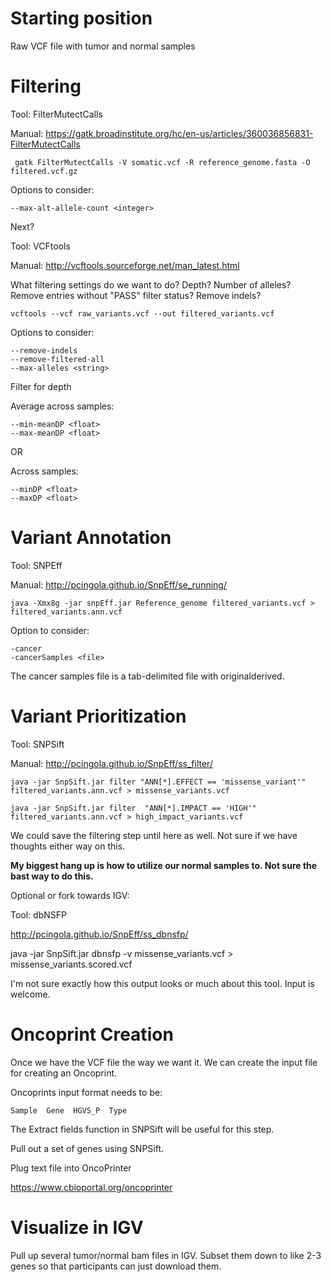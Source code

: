 # Starting position

Raw VCF file with tumor and normal samples

# Filtering 

Tool: FilterMutectCalls

Manual: https://gatk.broadinstitute.org/hc/en-us/articles/360036856831-FilterMutectCalls

```
 gatk FilterMutectCalls -V somatic.vcf -R reference_genome.fasta -O filtered.vcf.gz
```

Options to consider:

```
--max-alt-allele-count <integer>

```

Next?

Tool: VCFtools 

Manual: http://vcftools.sourceforge.net/man_latest.html

What filtering settings do we want to do? Depth? Number of alleles? Remove entries without "PASS" filter status? Remove indels?

```
vcftools --vcf raw_variants.vcf --out filtered_variants.vcf
```

Options to consider:

```
--remove-indels
--remove-filtered-all
--max-alleles <string>
```

Filter for depth

Average across samples:

```
--min-meanDP <float> 
--max-meanDP <float>
```

OR

Across samples:

```
--minDP <float> 
--maxDP <float>
```
# Variant Annotation

Tool: SNPEff

Manual: http://pcingola.github.io/SnpEff/se_running/

```
java -Xmx8g -jar snpEff.jar Reference_genome filtered_variants.vcf > filtered_variants.ann.vcf
```

Option to consider:

```
-cancer
-cancerSamples <file>
``` 

The cancer samples file is a tab-delimited file with original<tab>derived.

# Variant Prioritization

Tool: SNPSift

Manual: http://pcingola.github.io/SnpEff/ss_filter/

```
java -jar SnpSift.jar filter "ANN[*].EFFECT == 'missense_variant'" filtered_variants.ann.vcf > missense_variants.vcf

java -jar SnpSift.jar filter  "ANN[*].IMPACT == 'HIGH'" filtered_variants.ann.vcf > high_impact_variants.vcf
```

We could save the filtering step until here as well. Not sure if we have thoughts either way on this.

**My biggest hang up is how to utilize our normal samples to. Not sure the bast way to do this.**

Optional or fork towards IGV:

Tool: dbNSFP

http://pcingola.github.io/SnpEff/ss_dbnsfp/

java -jar SnpSift.jar dbnsfp -v missense_variants.vcf > missense_variants.scored.vcf

I'm not sure exactly how this output looks or much about this tool. Input is welcome.


# Oncoprint Creation

Once we have the VCF file the way we want it. We can create the input file for creating an Oncoprint.

Oncoprints input format needs to be:

```
Sample  Gene  HGVS_P  Type
```

The Extract fields function in SNPSift will be useful for this step. 

Pull out a set of genes using SNPSift.

Plug text file into OncoPrinter

https://www.cbioportal.org/oncoprinter
  
  
# Visualize in IGV

Pull up several tumor/normal bam files in IGV. Subset them down to like 2-3 genes so that participants can just download them.
  

  
  

